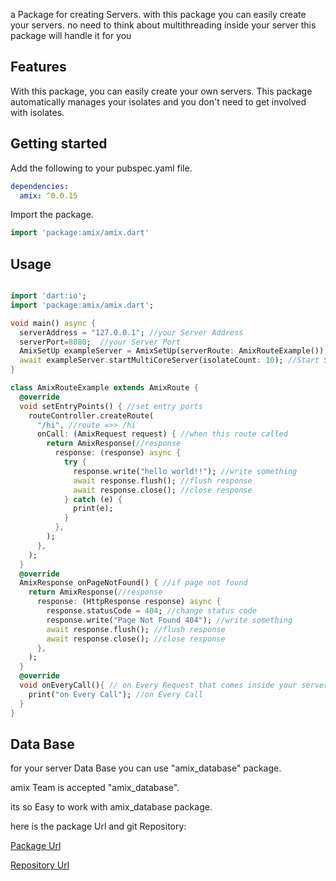 a Package for creating Servers.
with this package you can easily create your servers.
no need to think about multithreading inside your server this package will handle it for you

## Features

With this package, you can easily create your own servers.
This package automatically manages your isolates and you don't need to get involved with isolates.

## Getting started

Add the following to your pubspec.yaml file.

```yaml
dependencies:
  amix: ^0.0.15
```

Import the package.

```dart
import 'package:amix/amix.dart'
```

## Usage

```dart

import 'dart:io';
import 'package:amix/amix.dart';

void main() async {
  serverAddress = "127.0.0.1"; //your Server Address
  serverPort=8080;  //your Server Port
  AmixSetUp exampleServer = AmixSetUp(serverRoute: AmixRouteExample()); //server SetUp
  await exampleServer.startMultiCoreServer(isolateCount: 10); //Start Server With 10 Isolates
}

class AmixRouteExample extends AmixRoute {
  @override
  void setEntryPoints() { //set entry ports
    routeController.createRoute(
      "/hi", //route =>> /hi
      onCall: (AmixRequest request) { //when this route called
        return AmixResponse(//response
          response: (response) async {
            try {
              response.write("hello world!!"); //write something
              await response.flush(); //flush response
              await response.close(); //close response
            } catch (e) {
              print(e);
            }
          },
        );
      },
    );
  }
  @override
  AmixResponse onPageNotFound() { //if page not found
    return AmixResponse(//response
      response: (HttpResponse response) async {
        response.statusCode = 404; //change status code
        response.write("Page Not Found 404"); //write something
        await response.flush(); //flush response
        await response.close(); //close response
      },
    );
  }
  @override
  void onEveryCall(){ // on Every Request that comes inside your server this function will be called
    print("on Every Call"); //on Every Call
  }
}


```

## Data Base
for your server Data Base you can use "amix_database" package.

amix Team is accepted "amix_database".

its so Easy to work with amix_database package.

here is the package Url and git Repository:

[Package Url](https://pub.dev/packages/amix_database/)

[Repository Url](https://github.com/peter-parker-a/amix_database)